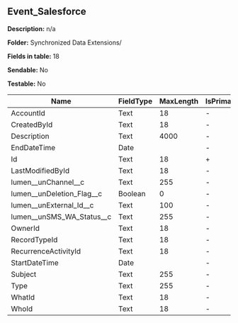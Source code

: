 ## Event_Salesforce

**Description:** n/a

**Folder:** Synchronized Data Extensions/

**Fields in table:** 18

**Sendable:** No

**Testable:** No

| Name | FieldType | MaxLength | IsPrimaryKey | IsNullable | DefaultValue |
| --- | --- | --- | --- | --- | --- |
| AccountId | Text | 18 | - | + |  |
| CreatedById | Text | 18 | - | + |  |
| Description | Text | 4000 | - | + |  |
| EndDateTime | Date |  | - | + |  |
| Id | Text | 18 | + | - |  |
| LastModifiedById | Text | 18 | - | + |  |
| lumen__unChannel__c | Text | 255 | - | + |  |
| lumen__unDeletion_Flag__c | Boolean | 0 | - | + |  |
| lumen__unExternal_Id__c | Text | 100 | - | + |  |
| lumen__unSMS_WA_Status__c | Text | 255 | - | + |  |
| OwnerId | Text | 18 | - | + |  |
| RecordTypeId | Text | 18 | - | + |  |
| RecurrenceActivityId | Text | 18 | - | + |  |
| StartDateTime | Date |  | - | + |  |
| Subject | Text | 255 | - | + |  |
| Type | Text | 255 | - | + |  |
| WhatId | Text | 18 | - | + |  |
| WhoId | Text | 18 | - | + |  |
